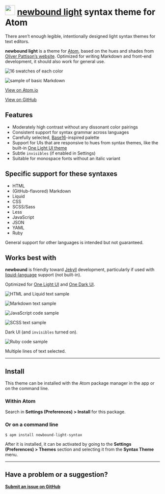 # <a href="https://atom.io/themes/newbound-light-syntax"><img src="http://opensource.olivermak.es/images/2016-03-27-olivermakes-favicon32.svg" width="32" height="32"></a> <a href="https://atom.io/themes/newbound-light-syntax">newbound light</a> syntax theme for Atom

There aren’t enough legible, intentionally designed light syntax themes for text editors.

**newbound light** is a theme for [Atom](https://atom.io), based on the hues and shades from [Oliver Pattison’s website](https://olivermak.es). Optimized for writing Markdown and front-end development, it should also work for general use.

![16 swatches of each color](http://opensource.olivermak.es/images/2016-03-27-swatches.png)

![sample of basic Markdown](http://opensource.olivermak.es/images/2016-03-28-newbound-light-sample-text.png)

[View on Atom.io](https://atom.io/themes/newbound-light-syntax)

[View on GitHub](https://github.com/opattison/newbound-light-syntax)

## Features

- Moderately high contrast without any dissonant color pairings
- Consistent support for syntax grammar across languages
- Carefully selected, [Base16](https://github.com/chriskempson/base16)-inspired palette
- Support for UIs that are responsive to hues from syntax themes, like the built-in [One Light UI theme](https://atom.io/themes/one-light-ui)
- Subtle `invisibles` (if enabled in Settings)
- Suitable for monospace fonts without an italic variant

## Specific support for these syntaxes

- HTML
- (GitHub-flavored) Markdown
- Liquid
- CSS
- SCSS/Sass
- Less
- JavaScript
- JSON
- YAML
- Ruby

General support for other languages is intended but not guaranteed.

## Works best with

**newbound** is friendly toward [Jekyll](https://jekyllrb.com) development, particularly if used with [liquid-language](https://atom.io/packages/language-liquid) support (not built-in).

Optimized for [One Light UI](https://atom.io/themes/one-light-ui) and [One Dark UI](https://atom.io/themes/one-dark-ui).

![HTML and Liquid text sample](http://opensource.olivermak.es/images/2016-03-27-newbound-light-sample-html-liquid.png)

![Markdown text sample](http://opensource.olivermak.es/images/2016-03-28-newbound-light-sample-md.png)

![JavaScript code sample](http://opensource.olivermak.es/images/2016-03-27-newbound-light-sample-javascript.png)

![SCSS text sample](http://opensource.olivermak.es/images/2016-03-27-newbound-light-sample-scss--dark.png)

Dark UI (and `invisibles` turned on).

![Ruby code sample](http://opensource.olivermak.es/images/2016-03-27-newbound-light-sample-ruby-select.png)

Multiple lines of text selected.

---

## Install

This theme can be installed with the Atom package manager in the app or on the command line.

### Within Atom

Search in **Settings (Preferences) > Install** for this package.

### Or on a command line

`$ apm install newbound-light-syntax`

After it is installed, it can be activated by going to the **Settings (Preferences) > Themes** section and selecting it from the **Syntax Theme** menu.

---

## Have a problem or a suggestion?

**[Submit an issue on GitHub](https://github.com/opattison/newbound-light-syntax/issues)**
